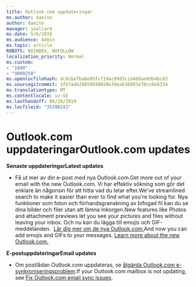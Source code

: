 ```yaml
---
title: Outlook.com uppdateringar
ms.author: daeite
author: daeite
manager: joallard
ms.date: 5/6/2019
ms.audience: Admin
ms.topic: article
ROBOTS: NOINDEX, NOFOLLOW
localization_priority: Normal
ms.custom:
- "1840"
- "9000250"
ms.openlocfilehash: dc8cbefba8e85fcf19ac09d3c1d469ae0db4bc03
ms.sourcegitcommit: 5fb7a4b28859690020efdea630d03e70cc0e6334
ms.translationtype: MT
ms.contentlocale: sv-SE
ms.lasthandoff: 06/28/2019
ms.locfileid: "35390243"
---
```

# <a name="outlookcom-updates"></a><span data-ttu-id="70d28-102">Outlook.com uppdateringar</span><span class="sxs-lookup"><span data-stu-id="70d28-102">Outlook.com updates</span></span>

<span data-ttu-id="70d28-103">**Senaste uppdateringar**</span><span class="sxs-lookup"><span data-stu-id="70d28-103">**Latest updates**</span></span>

- <span data-ttu-id="70d28-104">Få ut mer av din e-post med nya Outlook.com.</span><span class="sxs-lookup"><span data-stu-id="70d28-104">Get more out of your email with the new Outlook.com.</span></span> <span data-ttu-id="70d28-105">Vi har effektiv sökning som gör det enklare än någonsin för att hitta vad du letar efter.</span><span class="sxs-lookup"><span data-stu-id="70d28-105">We've streamlined search to make it easier than ever to find what you're looking for.</span></span> <span data-ttu-id="70d28-106">Nya funktioner som foton och förhandsgranskning av bifogad fil kan du se dina bilder och filer utan att lämna Inkorgen.</span><span class="sxs-lookup"><span data-stu-id="70d28-106">New features like Photos and attachment previews let you see your pictures and files without leaving your inbox.</span></span> <span data-ttu-id="70d28-107">Och nu kan du lägga till emojis och GIF-meddelanden.  [Lär dig mer om de nya Outlook.com.](https://support.office.com/article/40676ad0-c831-45ac-a023-5be633be798d)</span><span class="sxs-lookup"><span data-stu-id="70d28-107">And now you can add emojis and GIFs to your messages. [Learn more about the new Outlook.com.](https://support.office.com/article/40676ad0-c831-45ac-a023-5be633be798d)</span></span>

<span data-ttu-id="70d28-108">**E-postuppdateringar**</span><span class="sxs-lookup"><span data-stu-id="70d28-108">**Email updates**</span></span>

- <span data-ttu-id="70d28-109">Om postlådan Outlook.com uppdateras, se [åtgärda Outlook.com e-synkroniseringsproblem](https://support.office.com/article/d39e3341-8d79-4bf1-b3c7-ded602233642).</span><span class="sxs-lookup"><span data-stu-id="70d28-109">If your Outlook.com mailbox is not updating, see [Fix Outlook.com email sync issues](https://support.office.com/article/d39e3341-8d79-4bf1-b3c7-ded602233642).</span></span>